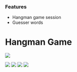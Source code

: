 ### Features

- Hangman game session
- Guesser words

# Hangman Game

![](https://github.com/fraruiz/hangman/blob/master/src/main/resources/hangman6.jpg)

![](https://img.shields.io/github/stars/fraruiz/hangman) ![](https://img.shields.io/github/forks/fraruiz/hangman) ![](https://img.shields.io/github/tag/fraruiz/hangman) ![](https://img.shields.io/github/release/fraruiz/hangman)
